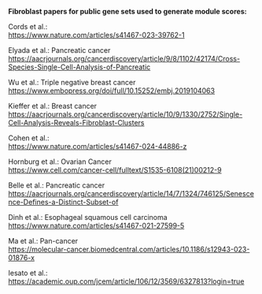 **Fibroblast papers for public gene sets used to generate module scores:** 

Cords et al.:  
https://www.nature.com/articles/s41467-023-39762-1

Elyada et al.: Pancreatic cancer  
https://aacrjournals.org/cancerdiscovery/article/9/8/1102/42174/Cross-Species-Single-Cell-Analysis-of-Pancreatic

Wu et al.: Triple negative breast cancer  
https://www.embopress.org/doi/full/10.15252/embj.2019104063

Kieffer et al.: Breast cancer  
https://aacrjournals.org/cancerdiscovery/article/10/9/1330/2752/Single-Cell-Analysis-Reveals-Fibroblast-Clusters

Cohen et al.:  
https://www.nature.com/articles/s41467-024-44886-z

Hornburg et al.: Ovarian Cancer  
https://www.cell.com/cancer-cell/fulltext/S1535-6108(21)00212-9

Belle et al.: Pancreatic cancer  
https://aacrjournals.org/cancerdiscovery/article/14/7/1324/746125/Senescence-Defines-a-Distinct-Subset-of

Dinh et al.: Esophageal squamous cell carcinoma  
https://www.nature.com/articles/s41467-021-27599-5

Ma et al.: Pan-cancer  
https://molecular-cancer.biomedcentral.com/articles/10.1186/s12943-023-01876-x

Iesato et al.:  
https://academic.oup.com/jcem/article/106/12/3569/6327813?login=true
